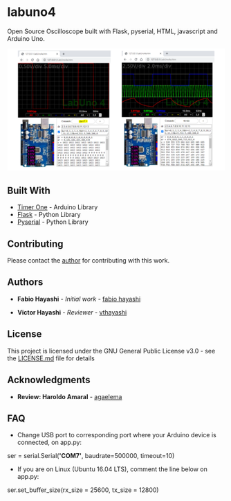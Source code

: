 # labuno4
Open Source Oscilloscope built with Flask, pyserial, HTML, javascript and Arduino Uno.

<img src="https://github.com/vthayashi/labuno4/blob/master/imgREADME.png" alt="LabUno Desktop interface" width="800"/>

## Built With

* [Timer One](https://github.com/PaulStoffregen/TimerOne) - Arduino Library
* [Flask](https://flask.palletsprojects.com/en/1.1.x/) - Python Library
* [Pyserial](https://github.com/pyserial/pyserial) - Python Library

## Contributing

Please contact the [author](https://www.linkedin.com/in/victor-hayashi-885083131/) for contributing with this work.

## Authors

* **Fabio Hayashi** - *Initial work* - [fabio hayashi](https://www.linkedin.com/in/fabio-hayashi-bab61914/)

* **Victor Hayashi** - *Reviewer* - [vthayashi](https://github.com/vthayashi)

## License

This project is licensed under the GNU General Public License v3.0 - see the [LICENSE.md](LICENSE.md) file for details

## Acknowledgments

* **Review: Haroldo Amaral** - [agaelema](https://github.com/agaelema)

## FAQ

* Change USB port to corresponding port where your Arduino device is connected, on app.py:

ser = serial.Serial(**'COM7'**, baudrate=500000, timeout=10)

* If you are on Linux (Ubuntu 16.04 LTS), comment the line below on app.py:

ser.set_buffer_size(rx_size = 25600, tx_size = 12800)
